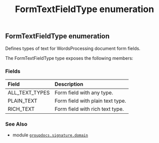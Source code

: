 ﻿---
title: FormTextFieldType enumeration
second_title: GroupDocs.Signature for Python via .NET API References
description: 
type: docs
url: /python-net/groupdocs.signature.domain/formtextfieldtype/
is_root: false
weight: 580
---

## FormTextFieldType enumeration

Defines types of text for WordsProcessing document form fields.



The FormTextFieldType type exposes the following members:

### Fields
| Field | Description |
| :- | :- |
| ALL_TEXT_TYPES | Form field with any type. |
| PLAIN_TEXT | Form field with plain text type. |
| RICH_TEXT | Form field with rich text type. |



### See Also
* module [`groupdocs.signature.domain`](..)
